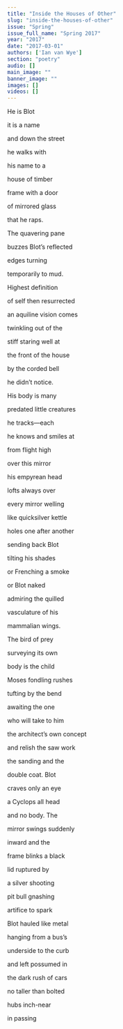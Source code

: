 ```yaml
---
title: "Inside the Houses of Other"
slug: "inside-the-houses-of-other"
issue: "Spring"
issue_full_name: "Spring 2017"
year: "2017"
date: "2017-03-01"
authors: ['Ian van Wye']
section: "poetry"
audio: []
main_image: ""
banner_image: ""
images: []
videos: []
---
```

He is Blot

 it is a name

 and down the street

 he walks with

 his name to a

 house of timber

 frame with a door

 of mirrored glass

 that he raps.

 The quavering pane

 buzzes Blot’s reflected

 edges turning

 temporarily to mud.

 Highest definition

 of self then resurrected

 an aquiline vision comes

 twinkling out of the

 stiff staring well at

 the front of the house

 by the corded bell

 he didn’t notice.

 His body is many

 predated little creatures

 he tracks—each

 he knows and smiles at

 from flight high

 over this mirror

 his empyrean head

 lofts always over

 every mirror welling

 like quicksilver kettle

 holes one after another

 sending back Blot

 tilting his shades

 or Frenching a smoke

 or Blot naked

 admiring the quilled

 vasculature of his

 mammalian wings.

 The bird of prey

 surveying its own

 body is the child

 Moses fondling rushes

 tufting by the bend

 awaiting the one

 who will take to him

 the architect’s own concept

 and relish the saw work

 the sanding and the

 double coat. Blot

 craves only an eye

 a Cyclops all head

 and no body. The

 mirror swings suddenly

 inward and the

 frame blinks a black

 lid ruptured by

 a silver shooting

 pit bull gnashing

 artifice to spark

 Blot hauled like metal

 hanging from a bus’s

 underside to the curb

 and left possumed in

 the dark rush of cars

 no taller than bolted

 hubs inch-near

 in passing

